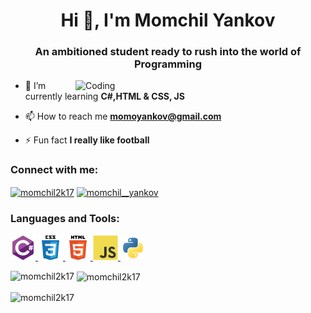 

<h1 align="center">Hi 👋, I'm Momchil Yankov</h1>
<h3 align="center">An ambitioned student ready to rush into the world of Programming</h3>
<img align="right" alt="Coding" width="400" src="https://media.giphy.com/media/qgQUggAC3Pfv687qPC/giphy.gif">



- 🌱 I’m currently learning **C#,HTML & CSS, JS**

- 📫 How to reach me **momoyankov@gmail.com**

- ⚡ Fun fact **I really like football**

<h3 align="left">Connect with me:</h3>
<p align="left">
<a href="https://twitter.com/momchil2k17" target="blank"><img align="center" src="https://raw.githubusercontent.com/rahuldkjain/github-profile-readme-generator/master/src/images/icons/Social/twitter.svg" alt="momchil2k17" height="30" width="40" /></a>
<a href="https://instagram.com/momchil__yankov" target="blank"><img align="center" src="https://raw.githubusercontent.com/rahuldkjain/github-profile-readme-generator/master/src/images/icons/Social/instagram.svg" alt="momchil__yankov" height="30" width="40" /></a>
</p>

<h3 align="left">Languages and Tools:</h3>
<p align="left"> <a href="https://www.w3schools.com/cs/" target="_blank" rel="noreferrer"> <img src="https://raw.githubusercontent.com/devicons/devicon/master/icons/csharp/csharp-original.svg" alt="csharp" width="40" height="40"/> </a> <a href="https://www.w3schools.com/css/" target="_blank" rel="noreferrer"> <img src="https://raw.githubusercontent.com/devicons/devicon/master/icons/css3/css3-original-wordmark.svg" alt="css3" width="40" height="40"/> </a> <a href="https://www.w3.org/html/" target="_blank" rel="noreferrer"> <img src="https://raw.githubusercontent.com/devicons/devicon/master/icons/html5/html5-original-wordmark.svg" alt="html5" width="40" height="40"/> </a> <a href="https://developer.mozilla.org/en-US/docs/Web/JavaScript" target="_blank" rel="noreferrer"> <img src="https://raw.githubusercontent.com/devicons/devicon/master/icons/javascript/javascript-original.svg" alt="javascript" width="40" height="40"/> </a> <a href="https://www.python.org" target="_blank" rel="noreferrer"> <img src="https://raw.githubusercontent.com/devicons/devicon/master/icons/python/python-original.svg" alt="python" width="40" height="40"/> </a> </p>

<p><img align="left" src="https://github-readme-stats.vercel.app/api/top-langs?username=momchil2k17&show_icons=true&locale=en&layout=compact" alt="momchil2k17" /></p>

<p>&nbsp;<img align="center" src="https://github-readme-stats.vercel.app/api?username=momchil2k17&show_icons=true&locale=en" alt="momchil2k17" /></p>

<p><img align="center" src="https://github-readme-streak-stats.herokuapp.com/?user=momchil2k17&" alt="momchil2k17" /></p>
